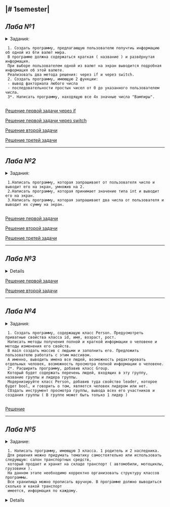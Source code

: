 |# 1semester|
---
## _Лаба №1_
<details>
  <summary>Задания:<summary>
  
     1. Создать программу, предлагающую пользователю получтиь информацию об одной из 6ти валют мира.
     В программе должна содержаться краткая ( название ) и развёрнутая информация.
     При выборе пользователем одной из валют на экран выводится подробная информация об этой валюте.
     Реализовать два метода решения: через if и через switch. 
     2. Создать программу, имеющую 2 функции:
     - вывод факториала любого числа
     - последовательности простых чисел от 0 до указанного пользователем числа.
     3*. Написать программу, находящую все 4х значные числа "Вампиры".
</details>

[Решение первой задачи через if](https://github.com/Wen7e/labs1year/blob/1laba/1laba/1.1.1)

[Решение первой задачи через switch](https://github.com/Wen7e/labs1year/blob/1laba/1laba/1.1.2)

[Решение второй задачи](https://github.com/Wen7e/labs1year/blob/1laba/1laba/1.2)

[Решение третей задачи](https://github.com/Wen7e/labs1year/blob/1laba/1laba/1.3)

---
## _Лаба №2_
<details>
  <summary>Задания:<summary>
  
     1.Написать программу, которая запрашивает от пользователя число и выводит его на экран, умножив на 2.
     2.Написать программу, которая принимает значение типа int и выводит его на экран.
     3.Написать программу, которая запрашивает два числа от пользователя и выводит их сумму на экран.
</details>

[Решение первой задачи](https://github.com/Wen7e/labs1year/blob/2laba/2.1)

[Решение второй задачи](https://github.com/Wen7e/labs1year/blob/2laba/2.2)

[Решение третей задачи](https://github.com/Wen7e/labs1year/blob/2laba/2.3)

---
## _Лаба №3_
<details>
  <summsry>Задания:<summary>
  
     1. Создайте Switch, который выводит в каждой секции case сообщение вида: "Message #1".
     Разместите Switch в цикле, проходящем все допустимые значения Switch. Повторение 15 раз.
     2. Напишите функцию, которая принимает целочисленный аргумент и возвращает последовательность фибоначи,
     количество элементов в которой равно аргументу.
</details>

[Решение первой задачи](https://github.com/Wen7e/labs1year/blob/3laba/3.1)

[Решение второй задачи](https://github.com/Wen7e/labs1year/blob/3laba/3.2)

---
## _Лаба №4_
<details>
  <summary>Задания:<summary>  
  
     1. Создать программу, содержащую класс Person. Предусмотреть приватные свойства класса id, имя, возраст, рост.
     Написать методы получения полной и краткой информации о человеке и методы изменения его свойств.
     В main создать массив с людьми и заполнить его. Предложить пользователю работать с этим массивом.
     А именно, выводить имена все людей, возможность редактировать отдельных человек, возможность просмотра полной информации о человеке.
     2*. Расширить программу, добавив класс Group.
     Который будет содержать перечень людей, входящих в эту группу, название группы и лидера группы.
     Модернизируйте класс Person, добавив туда свойство leader, которое будет bool, и говорить о том, является человек лидером или нет.
     СОздать инструмент просмотра группы, вывода всех его участников и создания группы ( В группе может быть только 1 лидер )
</details>

[Решение](https://github.com/Wen7e/labs1year/blob/4laba/4.1%20and%204.2)

---
## _Лаба №5_ 
 <details>
  <summary>Задание:<summary>  
  
     1. Написать программу, имеющую 3 класса. 1 родитель и 2 наследника.
     Для решения можно придумать тематику самостоятельно или использовать следующую: салон транспортных средств,
     который продает и хранит на складе транспорт ( автомобили, мотоциклы, грузовики ).
     На данном этапе необходимо корректно организовать структуру классов программы.
     Все хранилища можно прописать вручную. В программе должно выводиться сколько и какой транспорт
     имеется, информация по каждому.
 <details>
  
[Решение](https://github.com/Wen7e/labs1year/blob/5laba/5.1)

---
## _Лаба №6_
 <details>
  <summary>Задание:<summary>  
  
     1. Написать программу, принимающую число в виде строки и выводящую на экран расшифровку 
     этого числа словами ( на Английском ). Диапазон чисел unsigned long int.
 </details>

[Решение](https://github.com/Wen7e/labs1year/blob/6laba/6.1)
